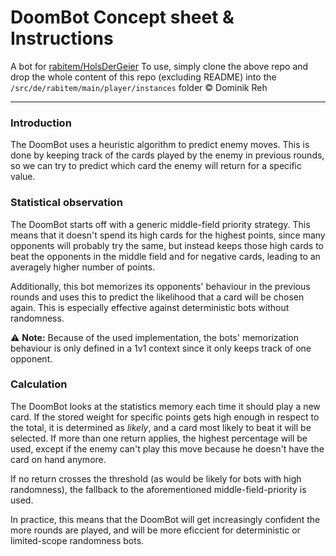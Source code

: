 # DoomBot Concept sheet & Instructions
A bot for [rabitem/HolsDerGeier](https://github.com/rabitem/HolsDerGeier)
To use, simply clone the above repo and drop the whole content of this repo (excluding README) into the
`/src/de/rabitem/main/player/instances` folder
&copy; Dominik Reh

---
### Introduction

The DoomBot uses a heuristic algorithm to predict enemy moves.
This is done by keeping track of the cards played by the enemy in previous rounds,
so we can try to predict which card the enemy will return for a specific value.

### Statistical observation

The DoomBot starts off with a generic middle-field priority strategy.
This means that it doesn't spend its high cards for the highest points, since
many opponents will probably try the same, but instead keeps those high
cards to beat the opponents in the middle field and for negative cards,
leading to an averagely higher number of points.

Additionally, this bot memorizes its opponents' behaviour in the previous rounds and uses 
this to predict the likelihood that a card will be chosen again. This is
especially effective against deterministic bots without randomness.

:warning: **Note:** Because of the used implementation, the bots'
memorization behaviour is only defined in a 1v1 context since it only keeps
track of one opponent.

### Calculation

The DoomBot looks at the statistics memory each time it should play a new card.
If the stored weight for specific points gets high enough in respect to the total, it is determined as *likely*,
and a card most likely to beat it will be selected. If more than one
return applies, the highest percentage will be used, except if the enemy
can't play this move because he doesn't have the card on hand anymore.

If no return crosses the threshold (as would be likely for bots with high randomness),
the fallback to the aforementioned middle-field-priority is used.

In practice, this means that the DoomBot will get increasingly confident the more
rounds are played, and will be more eficcient for deterministic or limited-scope randomness bots.
